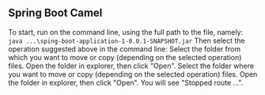 ## Spring Boot Camel
To start, run on the command line, using the full path to the file, namely:
`java ...\sping-boot-application-1-0.0.1-SNAPSHOT.jar`
Then select the operation suggested above in the command line:
Select the folder from which you want to move or copy (depending on the selected operation) files.
Open the folder in explorer, then click "Open".
Select the folder where you want to move or copy (depending on the selected operation) files.
Open the folder in explorer, then click "Open".
You will see "Stopped route ...".
